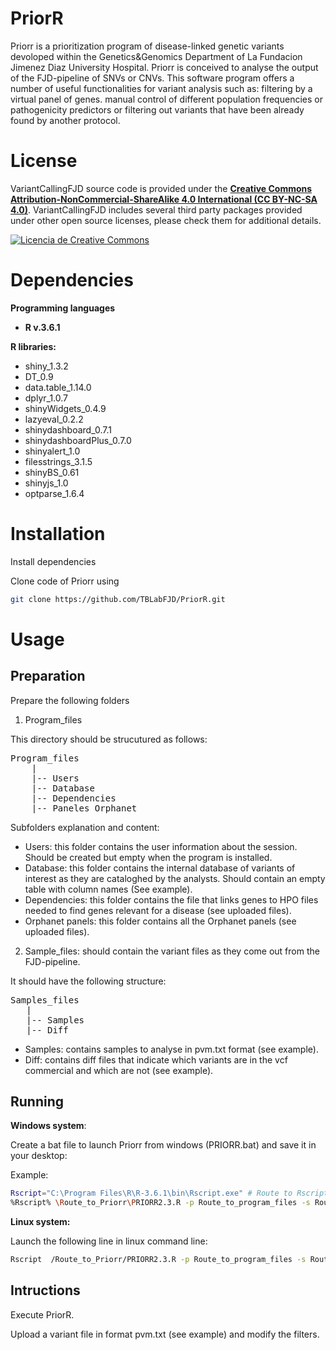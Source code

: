 # PriorR

Priorr is a prioritization program of disease-linked genetic variants devoloped within the Genetics&Genomics Department of La Fundacion Jimenez Diaz University Hospital. Priorr is conceived to analyse the output of the FJD-pipeline of SNVs or CNVs. This software program offers a number of useful functionalities for variant analysis such as: filtering by a virtual panel of genes. manual control of different population frequencies or pathogenicity predictors or filtering out variants that have been already found by another protocol.  

# License

VariantCallingFJD source code is provided under the [**Creative Commons Attribution-NonCommercial-ShareAlike 4.0 International (CC BY-NC-SA 4.0)**](https://creativecommons.org/licenses/by-nc-sa/4.0/). VariantCallingFJD includes several third party packages provided under other open source licenses, please check them for additional details.

[![Licencia de Creative Commons](https://i.creativecommons.org/l/by-nc-sa/4.0/88x31.png)](http://creativecommons.org/licenses/by-nc-sa/4.0/)


# Dependencies

**Programming languages**

- **R v.3.6.1**

**R libraries:**

- shiny_1.3.2 
- DT_0.9
- data.table_1.14.0
- dplyr_1.0.7
- shinyWidgets_0.4.9
- lazyeval_0.2.2
- shinydashboard_0.7.1
- shinydashboardPlus_0.7.0
- shinyalert_1.0
- filesstrings_3.1.5
- shinyBS_0.61
- shinyjs_1.0
- optparse_1.6.4 


# Installation

Install dependencies

Clone code of Priorr using 
```sh
git clone https://github.com/TBLabFJD/PriorR.git
```

# Usage

## Preparation

Prepare the following folders

1. Program_files

This directory should be strucutured as follows:

<pre>
Program_files
    |
    |-- Users
    |-- Database
    |-- Dependencies
    |-- Paneles_Orphanet
</pre>

Subfolders explanation and content:

- Users: this folder contains the user information about the session. Should be created but empty when the program is installed.
- Database: this folder contains the internal database of variants of interest as they are cataloghed by the analysts. Should contain an empty table with column names (See example). 
- Dependencies: this folder contains the file that links genes to HPO files needed to find genes relevant for a disease (see uploaded files).
- Orphanet panels: this folder contains all the Orphanet panels (see uploaded files). 


2. Sample_files: should contain the variant files as they come out from the FJD-pipeline.

It should have the following structure:
<pre>
Samples_files
   |
   |-- Samples
   |-- Diff
</pre>
- Samples: contains samples to analyse in pvm.txt format (see example).
- Diff: contains diff files that indicate which variants are in the vcf commercial and which are not (see example).

## Running

**Windows system**:

Create a bat file to launch Priorr from windows (PRIORR.bat) and save it in your desktop:

Example:
```sh
Rscript="C:\Program Files\R\R-3.6.1\bin\Rscript.exe" # Route to Rscript.exe
%Rscript% \Route_to_Priorr\PRIORR2.3.R -p Route_to_program_files -s Route_to_Samples
```
**Linux system:**

Launch the following line in linux command line:
```sh
Rscript  /Route_to_Priorr/PRIORR2.3.R -p Route_to_program_files -s Route_to_Samples
```
## Intructions

Execute PriorR. 

Upload a variant file in format pvm.txt (see example) and modify the filters.



